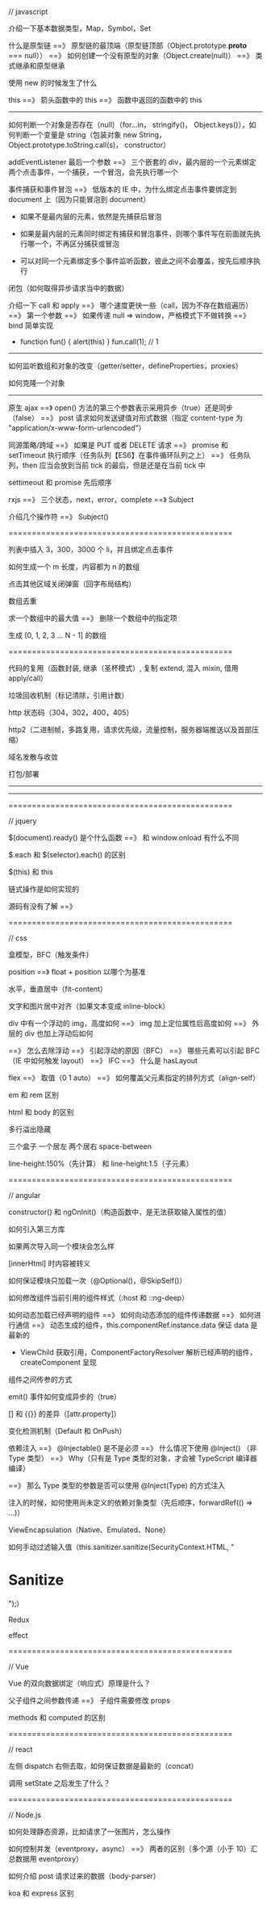 




// javascript


介绍一下基本数据类型，Map，Symbol，Set

什么是原型链 ==》 原型链的最顶端（原型链顶部（Object.prototype.__proto__ === null）） ==》 如何创建一个没有原型的对象（Object.create(null)） ==》 类式继承和原型继承

使用 new 的时候发生了什么

this ==》 箭头函数中的 this ==》 函数中返回的函数中的 this



----


如何判断一个对象是否存在（null）（for...in， stringify()， Object.keys()），如何判断一个变量是 string（包装对象 new String，Object.prototype.toString.call(s)， constructor）

addEventListener 最后一个参数 ==》 三个嵌套的 div，最内层的一个元素绑定两个点击事件，一个捕获，一个冒泡，会先执行哪一个

事件捕获和事件冒泡 ==》 低版本的 IE 中，为什么绑定点击事件要绑定到 document 上（因为只能冒泡到 document）

* 如果不是最内层的元素，依然是先捕获后冒泡

* 如果是最内层的元素同时绑定有捕获和冒泡事件，则哪个事件写在前面就先执行哪一个，不再区分捕获或冒泡

* 可以对同一个元素绑定多个事件监听函数，彼此之间不会覆盖，按先后顺序执行

闭包（如何取得异步请求当中的数据）

介绍一下 call 和 apply ==》 哪个速度更快一些（call，因为不存在数组遍历） ==》 第一个参数 ==》 如果传递 null => window，严格模式下不做转换 ==》 bind 简单实现

* function fun() { alert(this) }  fun.call(1); // 1


----

如何监听数组和对象的改变（getter/setter，defineProperties，proxies）

如何克隆一个对象


----

原生 ajax ==》 open() 方法的第三个参数表示采用异步（true）还是同步（false） ==》 post 请求如何发送键值对形式数据（指定 content-type 为 "application/x-www-form-urlencoded"）

同源策略/跨域 ==》 如果是 PUT 或者 DELETE 请求 ==》 promise 和 setTimeout 执行顺序（任务队列【ES6】在事件循环队列之上） ==》 任务队列，then 应当会放到当前 tick 的最后，但是还是在当前 tick 中

settimeout 和 promise 先后顺序

rxjs ==》 三个状态，next，error，complete ==》 Subject

介绍几个操作符 ==》 Subject()


================================================

列表中插入 3，300，3000 个 li，并且绑定点击事件

如何生成一个 m 长度，内容都为 n 的数组

点击其他区域关闭弹窗（回字布局结构）

数组去重

求一个数组中的最大值 ==》 删除一个数组中的指定项

生成 [0, 1, 2, 3 ... N - 1] 的数组


================================================


代码的复用（函数封装, 继承（圣杯模式）, 复制 extend, 混入 mixin, 借用 apply/call）

垃圾回收机制（标记清除，引用计数）

http 状态码（304，302，400，405）

http2（二进制帧，多路复用，请求优先级，流量控制，服务器端推送以及首部压缩）

域名发散与收敛

打包/部署

----

----


================================================

// jquery

$(document).ready() 是个什么函数  ==》 和 window.onload 有什么不同

$.each 和 $(selector).each() 的区别

$(this) 和 this

链式操作是如何实现的

源码有没有了解 ==》 




================================================

// css

盒模型，BFC（触发条件）

position ==》 float + position 以哪个为基准

水平，垂直居中（fit-content）

文字和图片居中对齐（如果文本变成 inline-block）

div 中有一个浮动的 img，高度如何 ==》 img 加上定位属性后高度如何 ==》 外层的 div 也加上浮动后如何

==》 怎么去除浮动 ==》 引起浮动的原因（BFC） ==》 哪些元素可以引起 BFC（IE 中如何触发 layout） ==》 IFC ==》 什么是 hasLayout

flex ==》 取值（0 1 auto） ==》 如何覆盖父元素指定的排列方式（align-self）

em 和 rem 区别

html 和 body 的区别

多行溢出隐藏

三个盒子 一个居左 两个居右 space-between

line-height:150%（先计算） 和 line-height:1.5（子元素）


================================================

// angular

constructor() 和 ngOnInit()（构造函数中，是无法获取输入属性的值）

如何引入第三方库

如果两次导入同一个模块会怎么样

[innerHtml] 时内容被转义

如何保证模块只加载一次（@Optional()，@SkipSelf()）

如何修改组件当前引用的组件样式（:host 和 ::ng-deep）

如何动态加载已经声明的组件 ==》 如何向动态添加的组件传递数据 ==》 如何进行通信 ==》 动态生成的组件，this.componentRef.instance.data 保证 data 是最新的

* ViewChild 获取引用，ComponentFactoryResolver 解析已经声明的组件，createComponent 呈现

组件之间传参的方式

emit() 事件如何变成异步的（true）

[] 和 {{}} 的差异（[attr.property]）

变化检测机制（Default 和 OnPush）




依赖注入 ==》 @Injectable() 是不是必须 ==》 什么情况下使用 @Inject() （非 Type 类型） ==》 Why（只有是 Type 类型的对象，才会被 TypeScript 编译器编译）

==》 那么 Type 类型的参数是否可以使用 @Inject(Type) 的方式注入

注入的时候，如何使用尚未定义的依赖对象类型（先后顺序，forwardRef(() => ...)）

ViewEncapsulation（Native、Emulated、None）

如何手动过滤输入值（this.sanitizer.sanitize(SecurityContext.HTML, "<h1>Sanitize</h1><script>attackerCode()</script>");）

Redux

effect

================================================

// Vue

Vue 的双向数据绑定（响应式）原理是什么？

父子组件之间参数传递 ==》 子组件需要修改 props

methods 和 computed 的区别



================================================

// react

左侧 dispatch 右侧去取，如何保证数据是最新的（concat）

调用 setState 之后发生了什么？



================================================

// Node.js

如何处理静态资源，比如请求了一张图片，怎么操作

如何控制并发（eventproxy，async）  ==》 两者的区别（多个源（小于 10）汇总数据用 eventproxy）

如何介绍 post 请求过来的数据（body-parser）

koa 和 express 区别
